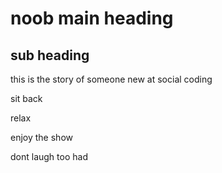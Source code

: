 # noob main heading

## sub heading 

this is the story of someone new at social coding

sit back 


relax



enjoy the show



dont laugh too had
